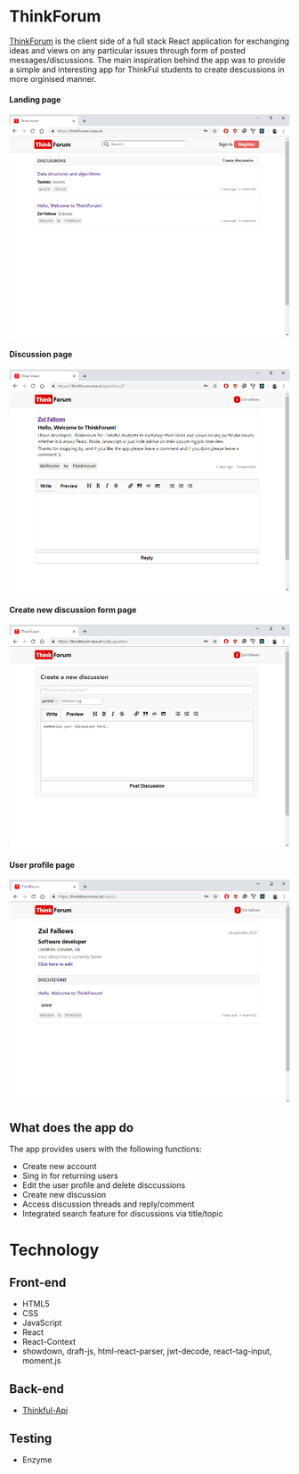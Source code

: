 
# ThinkForum 

[ThinkForum](https://thinkforum.now.sh/) is the client side of a full stack React application for 
exchanging ideas and views on any particular issues through form of posted messages/discussions. 
The main inspiration behind the app was to provide a simple and interesting app for ThinkFul 
students to create descussions in more orginised manner.


#### Landing page
![alt text](screenshots/landing-page.png "Landing page")

#### Discussion page
![alt text](screenshots/discussion-page.png "Discussion page")

#### Create new discussion form page
![alt text](screenshots/discussion-form-page.png "Discussion form")

#### User profile page
![alt text](screenshots/profile-page.png "Profile page")

## What does the app do

The app provides users with the following functions:

* Create new account
* Sing in for returning users
* Edit the user profile and delete disccussions 
* Create new discussion
* Access discussion threads and reply/comment 
* Integrated search feature for discussions via title/topic

# Technology
## Front-end

* HTML5
* CSS
* JavaScript
* React
* React-Context
* showdown, draft-js, html-react-parser, jwt-decode, react-tag-input, moment.js

## Back-end

* [Thinkful-Api](https://github.com/ZolFallows/thinkforum-server)

## Testing

* Enzyme